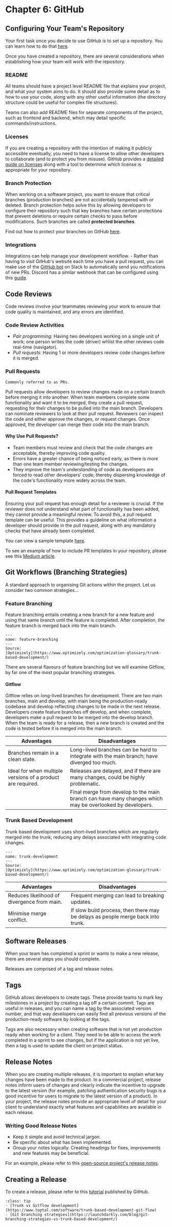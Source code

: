 # Chapter 6: GitHub

## Configuring Your Team's Repository

Your first task once you decide to use GitHub is to set up a repository.
You can learn how to do that
[here](https://docs.github.com/en/get-started/quickstart/create-a-repo).

Once you have created a repository, there are several considerations
when establishing how your team will work with the repository.

### README

All teams should have a project level README file that explains your
project, and what your system aims to do. It should also provide some
detail as to how to use your code, along with any other useful
information (the directory structure could be useful for complex file
structures).

Teams can also add README files for separate components of the project,
such as frontend and backend, which may detail specific
commands/instructions.

### Licenses

If you are creating a repository with the intention of making it
publicly accessible eventually, you need to have a license to allow
other developers to collaborate (and to protect you from misuse). GitHub
provides a 
[detailed guide on licenses](https://docs.github.com/en/repositories/managing-your-repositorys-settings-and-features/customizing-your-repository/licensing-a-repository)
along with a tool to determine which license is appropriate for your
repository.

### Branch Protection

When working on a software project, you want to ensure that critical
branches (production branches) are not accidentally tampered with or
deleted. Branch protection helps solve this by allowing developers to
configure their repository such that key branches have certain
protections that prevent deletions or require certain checks to pass
before modifications. Such branches are called **protected branches**.

Find out how to protect your branches on GitHub
[here](https://docs.github.com/en/repositories/configuring-branches-and-merges-in-your-repository/defining-the-mergeability-of-pull-requests/managing-a-branch-protection-rule).

### Integrations

Integrations can help manage your development workflow. - Rather than
having to visit GitHub's website each time you have a pull request, you
can make use of the 
[GitHub bot](https://slack.com/intl/en-au/help/articles/232289568-GitHub-for-Slack)
on Slack to automatically send you notifications of new PRs. Discord
has a similar webhook that can be configured using this
[guide](https://gist.github.com/jagrosh/5b1761213e33fc5b54ec7f6379034a22).

## Code Reviews

Code reviews involve your teammates reviewing your work to ensure that
code quality is maintained, and any errors are identified.

### Code Review Activities

-   *Pair programming:* Having two developers working on a single unit of
    work; one person writes the code (driver) whilst the other reviews
    code real-time (navigator).
-   *Pull requests:* Having 1 or more developers review code changes
    before it is merged.

### Pull Requests

```{note}
Commonly referred to as PRs.
```

Pull requests allow developers to review changes made on a certain
branch before merging it into another. When team members complete some
functionality and want it to be merged, they create a pull request,
requesting for their changes to be pulled into the main branch.
Developers can nominate reviewers to look at their pull request.
Reviewers can inspect the code and either approve the changes, or
request changes. Once approved, the developer can merge their code into
the main branch.

#### Why Use Pull Requests?

-   Team members must review and check that the code changes are
    acceptable, thereby improving code quality.
-   Errors have a greater chance of being noticed early, as there is
    more than one team member reviewing/testing the changes.
-   They improve the team's understanding of code as developers are
    forced to read other developers' code; thereby dispersing knowledge
    of the code's functionality more widely across the team.

#### Pull Request Templates

Ensuring your pull request has enough detail for a reviewer is crucial.
If the reviewer does not understand what part of functionality has been
added, they cannot provide a meaningful review. To avoid this, a pull
request template can be useful. This provides a guideline on what
information a developer should provide in the pull request, along with
any mandatory checks that have already been completed.

You can view a sample template
[here](https://unimelbcloud-my.sharepoint.com/personal/eduardo_oliveira_unimelb_edu_au/Documents/2022/SWEN90009/Book/assets/pull_request_template.md).

To see an example of how to include PR templates in your repository,
please see this 
[Medium article](https://medium.com/@swapnesh/why-you-should-add-a-pull-request-template-in-your-github-project-1556170e55c9).

## Git Workflows (Branching Strategies)

A standard approach to organising Git actions within the project. Let us
consider two common strategies...

### Feature Branching

Feature branching entails creating a new branch for a new feature and
using that same branch until the feature is completed. After completion,
the feature branch is merged back into the main branch.

```{figure} resources/feature_development.png
---
name: feature-branching
---
Source:
[Optimizely](https://www.optimizely.com/optimization-glossary/trunk-based-development/)
```

There are several flavours of feature branching but we will examine
Gitflow, by far one of the most popular branching strategies.

#### Gitflow

Gitflow relies on long-lived branches for development. There are two
main branches, main and develop, with main being the production-ready
codebase and develop reflecting changes to be made in the next release.
Developers create feature branches off develop, and when complete,
developers make a pull request to be merged into the develop branch.
When the team is ready for a release, then a new branch is created and
the code is tested before it is merged into the main branch.

| Advantages                                                  | Disadvantages                                                                                            |
|-------------------------------------------------------------|----------------------------------------------------------------------------------------------------------|
| Branches remain in a clean state.                           | Long-lived branches can be hard to integrate with the main branch; have diverged too much.               |
| Ideal for when multiple versions of a product are required. | Releases are delayed, and if there are many changes, could be highly problematic.                        |
|                                                             | Final merge from develop to the main branch can have many changes which may be overlooked by developers. |

### Trunk Based Development

Trunk based development uses short-lived branches which are regularly
merged into the trunk, reducing any delays associated with integrating
code changes.

```{figure} resources/trunk_development.png
---
name: trunk-development
---
Source:
[Optimizely](https://www.optimizely.com/optimization-glossary/trunk-based-development/)
```

| Advantages                                  | Disadvantages                                                                    |
|---------------------------------------------|----------------------------------------------------------------------------------|
| Reduces likelihood of divergence from main. | Frequent merging can lead to breaking updates.                                   |
| Minimise merge conflict.                    | If slow build process, then there may be delays as people merge back into trunk. |

## Software Releases

When your team has completed a sprint or wants to make a new release,
there are several steps you should complete.

Releases are comprised of a tag and release notes.

## Tags

GitHub allows developers to create tags. These provide teams to mark key
milestones in a project by creating a tag off a certain commit. Tags are
useful in releases, and you can name a tag by the associated version
number, and that way developers can easily find all previous versions of
the production-ready software by looking at the tags.

Tags are also necessary when creating software that is not yet
production ready when working for a client. They need to be able to
access the work completed in a sprint to see changes, but if the
application is not yet live, then a tag is used to update the client on
project status.

## Release Notes

When you are creating multiple releases, it is important to explain what
key changes have been made to the product. In a commercial project,
release notes inform users of changes and clearly indicate the incentive
to upgrade to the latest version (for example, patching authentication
security bugs is a good incentive for users to migrate to the latest
version of a product). In your project, the release notes provide an
appropriate level of detail for your client to understand exactly what
features and capabilities are available in each release.

### Writing Good Release Notes

-   Keep it simple and avoid technical jargon.
-   Be specific about what has been implemented.
-   Group your notes logically. Creating headings for fixes,
    improvements and new features may be beneficial.

For an example, please refer to this [open-source project's release notes](https://github.com/slack-go/slack/releases).

## Creating a Release

To create a release, please refer to this
[tutorial](https://docs.github.com/en/repositories/releasing-projects-on-github/managing-releases-in-a-repository)
published by GitHub.

```{admonition} Extra Resources
:class: tip
- [Trunk vs Gitflow development](https://www.toptal.com/software/trunk-based-development-git-flow)
- [Git branching strategies](https://launchdarkly.com/blog/git-branching-strategies-vs-trunk-based-development/)
```
